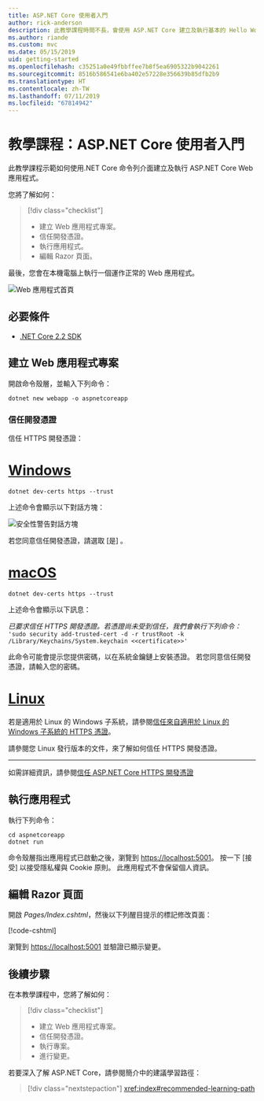 ```yaml
---
title: ASP.NET Core 使用者入門
author: rick-anderson
description: 此教學課程時間不長，會使用 ASP.NET Core 建立及執行基本的 Hello World 應用程式。
ms.author: riande
ms.custom: mvc
ms.date: 05/15/2019
uid: getting-started
ms.openlocfilehash: c35251a0e49fbbffee7b8f5ea6905322b9042261
ms.sourcegitcommit: 8516b586541e6ba402e57228e356639b85dfb2b9
ms.translationtype: HT
ms.contentlocale: zh-TW
ms.lasthandoff: 07/11/2019
ms.locfileid: "67814942"
---
```

# <a name="tutorial-get-started-with-aspnet-core"></a>教學課程：ASP.NET Core 使用者入門

此教學課程示範如何使用.NET Core 命令列介面建立及執行 ASP.NET Core Web 應用程式。

您將了解如何：

> [!div class="checklist"]
> * 建立 Web 應用程式專案。
> * 信任開發憑證。
> * 執行應用程式。
> * 編輯 Razor 頁面。

最後，您會在本機電腦上執行一個運作正常的 Web 應用程式。

![Web 應用程式首頁](_static/home-page.png)

## <a name="prerequisites"></a>必要條件

* [.NET Core 2.2 SDK](https://www.microsoft.com/net/download/all)

## <a name="create-a-web-app-project"></a>建立 Web 應用程式專案

開啟命令殼層，並輸入下列命令：

```console
dotnet new webapp -o aspnetcoreapp
```

### <a name="trust-the-development-certificate"></a>信任開發憑證

信任 HTTPS 開發憑證：

# <a name="windowstabwindows"></a>[Windows](#tab/windows)

```console
dotnet dev-certs https --trust
```

上述命令會顯示以下對話方塊：

![安全性警告對話方塊](~/getting-started/_static/cert.png)

若您同意信任開發憑證，請選取 [是]  。

# <a name="macostabmacos"></a>[macOS](#tab/macos)

```console
dotnet dev-certs https --trust
```

上述命令會顯示以下訊息：

*已要求信任 HTTPS 開發憑證。若憑證尚未受到信任，我們會執行下列命令：* `'sudo security add-trusted-cert -d -r trustRoot -k /Library/Keychains/System.keychain <<certificate>>'`

此命令可能會提示您提供密碼，以在系統金鑰鏈上安裝憑證。 若您同意信任開發憑證，請輸入您的密碼。

# <a name="linuxtablinux"></a>[Linux](#tab/linux)

若是適用於 Linux 的 Windows 子系統，請參閱[信任來自適用於 Linux 的 Windows 子系統的 HTTPS 憑證](xref:security/enforcing-ssl#wsl)。

請參閱您 Linux 發行版本的文件，來了解如何信任 HTTPS 開發憑證。

---

如需詳細資訊，請參閱[信任 ASP.NET Core HTTPS 開發憑證](xref:security/enforcing-ssl#trust-the-aspnet-core-https-development-certificate-on-windows-and-macos)

## <a name="run-the-app"></a>執行應用程式

執行下列命令：

```console
cd aspnetcoreapp
dotnet run
```

命令殼層指出應用程式已啟動之後，瀏覽到 [https://localhost:5001](https://localhost:5001)。 按一下 [接受]  以接受隱私權與 Cookie 原則。 此應用程式不會保留個人資訊。

## <a name="edit-a-razor-page"></a>編輯 Razor 頁面

開啟 *Pages/Index.cshtml*，然後以下列醒目提示的標記修改頁面：

[!code-cshtml[](sample/index.cshtml?highlight=9)]

瀏覽到 [https://localhost:5001](https://localhost:5001) 並驗證已顯示變更。

## <a name="next-steps"></a>後續步驟

在本教學課程中，您將了解如何：

> [!div class="checklist"]
> * 建立 Web 應用程式專案。
> * 信任開發憑證。
> * 執行專案。
> * 進行變更。

若要深入了解 ASP.NET Core，請參閱簡介中的建議學習路徑：

> [!div class="nextstepaction"]
> <xref:index#recommended-learning-path>

